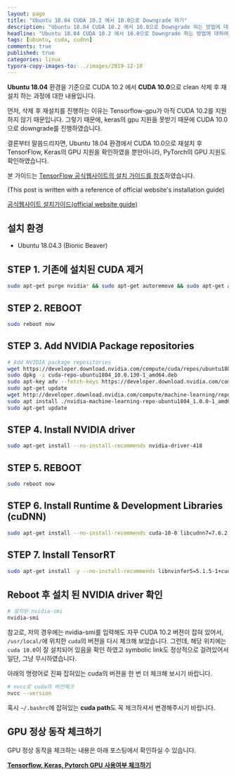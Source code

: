 ```yaml
---
layout: page
title: "Ubuntu 18.04 CUDA 10.2 에서 10.0으로 Downgrade 하기"
description: "Ubuntu 18.04 CUDA 10.2 에서 10.0으로 Downgrade 하는 방법에 대하여 알아보겠습니다."
headline: "Ubuntu 18.04 CUDA 10.2 에서 10.0으로 Downgrade 하는 방법에 대하여 알아보겠습니다."
tags: [ubuntu, cuda, cudnn]
comments: true
published: true
categories: linux
typora-copy-images-to: ../images/2019-12-10
---
```




**Ubuntu 18.04** 환경을 기준으로 CUDA 10.2 에서 **CUDA 10.0**으로 clean 삭제 후 재설치 하는 과정에 대한 내용입니다.

먼저, 삭제 후 재설치를 진행하는 이유는 Tensorflow-gpu가 아직 CUDA 10.2를 지원하지 않기 때문입니다. 그렇기 때문에, keras의 gpu 지원을 못받기 때문에 CUDA 10.0으로 downgrade를 진행하였습니다.

결론부터 말씀드리자면, Ubuntu 18.04 환경에서 CUDA 10.0으로 재설치 후 TensorFlow, Keras의 GPU 지원을 확인하였을 뿐만아니라, PyTorch의 GPU 지원도 확인하였습니다.

본 가이드는 <u>TensorFlow 공식웹사이트의 설치 가이드를 참조</u>하였습니다.

(This post is written with a reference of official website's installation guide)

[공식웹사이트 설치가이드(official website guide)](https://www.tensorflow.org/install/gpu)



## 설치 환경

* Ubuntu 18.04.3 (Bionic Beaver)



## STEP 1. 기존에 설치된 CUDA 제거

```bash
sudo apt-get purge nvidia* && sudo apt-get autoremove && sudo apt-get autoclean && sudo rm -rf /usr/local/cuda*
```



## STEP 2. REBOOT

```bash
sudo reboot now
```



## STEP 3. Add NVIDIA Package repositories

```bash
# Add NVIDIA package repositories
wget https://developer.download.nvidia.com/compute/cuda/repos/ubuntu1804/x86_64/cuda-repo-ubuntu1804_10.0.130-1_amd64.deb
sudo dpkg -i cuda-repo-ubuntu1804_10.0.130-1_amd64.deb
sudo apt-key adv --fetch-keys https://developer.download.nvidia.com/compute/cuda/repos/ubuntu1804/x86_64/7fa2af80.pub
sudo apt-get update
wget http://developer.download.nvidia.com/compute/machine-learning/repos/ubuntu1804/x86_64/nvidia-machine-learning-repo-ubuntu1804_1.0.0-1_amd64.deb
sudo apt install ./nvidia-machine-learning-repo-ubuntu1804_1.0.0-1_amd64.deb
sudo apt-get update
```



## STEP 4. Install NVIDIA driver

```bash
sudo apt-get install --no-install-recommends nvidia-driver-418
```



## STEP 5. REBOOT

```bash
sudo reboot now
```



## STEP 6. Install Runtime & Development Libraries (cuDNN)

```bash
sudo apt-get install --no-install-recommends cuda-10-0 libcudnn7=7.6.2.24-1+cuda10.0 libcudnn7-dev=7.6.2.24-1+cuda10.0
```



## STEP 7. Install TensorRT

```bash
sudo apt-get install -y --no-install-recommends libnvinfer5=5.1.5-1+cuda10.0 libnvinfer-dev=5.1.5-1+cuda10.0
```



## Reboot 후 설치 된 NVIDIA driver 확인

```bash
# 설치된 nvidia-smi
nvidia-smi
```



참고로, 저의 경우에는 nvidia-smi를 입력해도 자꾸 CUDA 10.2 버젼이 잡혀 있어서, `/usr/local/`에 위치한 `cuda`의 버젼을 다시 체크해 보았습니다. 그런데, 해당 위치에는 `cuda 10.0`이 잘 설치되어 있음을 확인 하였고 symbolic link도 정상적으로 걸려있어서 일단, 그냥 무시하였습니다.



아래의 명령어로 진짜 잡혀있는 cuda의 버젼을 한 번 더 체크해 보시기 바랍니다.

```bash
# nvcc로 cuda의 버전체크
nvcc --version
```



혹시 `~/.bashrc`에 잡혀있는 **cuda path**도 꼭 체크하셔서 변경해주시기 바랍니다.



## GPU 정상 동작 체크하기

GPU 정상 동작을 체크하는 내용은 아래 포스팅에서 확인하실 수 있습니다.

[**Tensorflow, Keras, Pytorch GPU 사용여부 체크하기**](https://teddylee777.github.io/machine-learning/딥러닝-framework-GPU사용체크-API)


